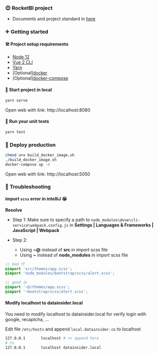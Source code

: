 ### 😍 RocketBI project

- Documents and project standard in [here](./docs)

### ✈ Getting started

#### 🛠️ Project setup requirements

- [Node 12](https://nodejs.org/en/download/)
- [Vue 2 CLI](https://cli.vuejs.org/guide/installation.html)
- [Yarn](https://classic.yarnpkg.com/en/docs/install)
- [Optional][docker](https://docs.docker.com/get-docker/)
- [Optional][docker-compose](https://docs.docker.com/compose/install/)

#### 🚀 Start project in local

```sh
yarn serve
```

Open web with link: http://localhost:8080

#### 🧪 Run your unit tests

```sh
yarn test
```

### 🔌 Deploy production

```sh
chmod u+x build_docker_image.sh
./build_docker_image.sh
docker-compose up -d
```

Open web with link: http://localhost:5050

### 🐛 Troubleshooting

#### import `scss` error in **intelliJ** 😭

**Resolve**

- Step 1: Make sure to specify a path to `node_modules\@vue\cli-service\webpack.config.js` in **Settings | Languages &
  Frameworks | JavaScript | Webpack**
- Step 2:

  - Using **~@** instead of **src** in import scss file
  - Using **~** instead of **node_modules** in import scss file

```scss
// bad 👎
@import 'src/themes/app.scss';
@import 'node_modules/bootstrap/scss/alert.scss';

// good 👍
@import '~@/themes/app.scss';
@import '~bootstrap/scss/alert.scss';
```

#### Modify localhost to datainsider.local

You need to modify localhost to datainsider.local for verify login with google, recaptcha, ...

Edit file `/etc/hosts` and append `local.datainsider.co` to localhost

```bash
127.0.0.1       localhost # << append here
# to
127.0.0.1       localhost datainsider.local
```
